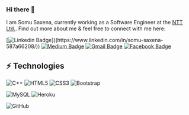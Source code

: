 ### Hi there 👋

I am Somu Saxena, currently working as a Software Engineer at the [NTT Ltd.](). 
Find out more about me & feel free to connect with me here:

[![Linkedin Badge](https://img.shields.io/badge/-somu-blue?style=flat-square&logo=Linkedin&logoColor=white&link=(https://www.linkedin.com/in/somu-saxena-587a66208/))]((https://www.linkedin.com/in/somu-saxena-587a66208/))
[![Medium Badge](https://img.shields.io/badge/rashedul-alam-12100E?style=flat-square&logo=medium&logoColor=white&link=https://rashedul-alam.medium.com/)](https://rashedul-alam.medium.com/)
[![Gmail Badge](https://img.shields.io/badge/-mdraanik12@gmail.com-c14438?style=flat-square&logo=Gmail&logoColor=white&link=mailto:mdraanik12@gmail.com)](mailto:mdraanik12@gmail.com)
[![Facebook Badge](https://img.shields.io/badge/rashedul.alam.anik.2-1877F2?style=flat-square&logo=facebook&logoColor=white&link=https://www.facebook.com/rashedul.alam.anik.2/)](https://www.facebook.com/rashedul.alam.anik.2/)


## ⚡ Technologies

<!-- ![JavaScript](https://img.shields.io/badge/-JavaScript-black?style=flat-square&logo=javascript) -->
<!-- ![Nodejs](https://img.shields.io/badge/-Nodejs-black?style=flat-square&logo=Node.js) -->
<!-- ![React](https://img.shields.io/badge/-React-black?style=flat-square&logo=react) -->
<!-- ![TypeScript](https://img.shields.io/badge/-TypeScript-007ACC?style=flat-square&logo=typescript) -->
<!-- ![Python](https://img.shields.io/badge/-Python-black?style=flat-square&logo=Python) -->
![C++](https://img.shields.io/badge/-C++-00599C?style=flat-square&logo=c)
![HTML5](https://img.shields.io/badge/-HTML5-E34F26?style=flat-square&logo=html5&logoColor=white)
![CSS3](https://img.shields.io/badge/-CSS3-1572B6?style=flat-square&logo=css3)
![Bootstrap](https://img.shields.io/badge/-Bootstrap-563D7C?style=flat-square&logo=bootstrap)
<!-- ![MongoDB](https://img.shields.io/badge/-MongoDB-black?style=flat-square&logo=mongodb) -->
<!-- ![Redis](https://img.shields.io/badge/-Redis-black?style=flat-square&logo=Redis) -->
<!-- ![GraphQL](https://img.shields.io/badge/-GraphQL-E10098?style=flat-square&logo=graphql) -->
<!-- ![Apollo GraphQL](https://img.shields.io/badge/-Apollo%20GraphQL-311C87?style=flat-square&logo=apollo-graphql) -->
<!-- ![PostgreSQL](https://img.shields.io/badge/-PostgreSQL-336791?style=flat-square&logo=postgresql) -->
![MySQL](https://img.shields.io/badge/-MySQL-black?style=flat-square&logo=mysql)
![Heroku](https://img.shields.io/badge/-Heroku-430098?style=flat-square&logo=heroku)
<!-- ![Amazon AWS](https://img.shields.io/badge/Amazon%20AWS-232F3E?style=flat-square&logo=amazon-aws) -->
<!-- ![Git](https://img.shields.io/badge/-Git-black?style=flat-square&logo=git) -->
![GitHub](https://img.shields.io/badge/-GitHub-181717?style=flat-square&logo=github)
<!-- ![GitLab](https://img.shields.io/badge/-GitLab-FCA121?style=flat-square&logo=gitlab) -->
<!-- ![BitBucket](https://img.shields.io/badge/-BitBucket-darkblue?style=flat-square&logo=bitbucket) -->

<!-- ![Github Stats](https://github-readme-stats.vercel.app/api?username=ludehsar&count_private=true&show_icons=true&include_all_commits=true) -->
<!-- ![Top Langs](https://github-readme-stats.vercel.app/api/top-langs/?username=ludehsar&hide=TeX&layout=compact)

![Visitor Badge](https://visitor-badge.laobi.icu/badge?page_id=ludehsar.ludehsar) -->
